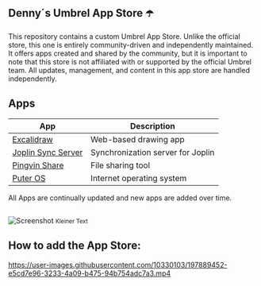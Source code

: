 ## Denny´s Umbrel App Store ☂️

This repository contains a custom Umbrel App Store. Unlike the official store, this one is entirely community-driven and independently maintained. It offers apps created and shared by the community, but it is important to note that this store is not affiliated with or supported by the official Umbrel team. All updates, management, and content in this app store are handled independently.

## Apps

| App          | Description                                          |
| ----------------- | ---------------------------------------------------- |
| [Excalidraw](https://github.com/excalidraw/excalidraw)        | Web-based drawing app                         |
| [Joplin Sync Server](https://github.com/laurent22/joplin)    | Synchronization server for Joplin             |
| [Pingvin Share](https://github.com/stonith404/pingvin-share) | File sharing tool                             |
| [Puter OS](https://github.com/puterOS/puterOS)              | Internet operating system                  |


All Apps are continually updated and new apps are added over time.

##

![Screenshot](https://github.com/user-attachments/assets/4aa7711f-53df-4baf-af08-4f13e4fa3736)
<small>Kleiner Text</small>


## How to add the App Store:

https://user-images.githubusercontent.com/10330103/197889452-e5cd7e96-3233-4a09-b475-94b754adc7a3.mp4
